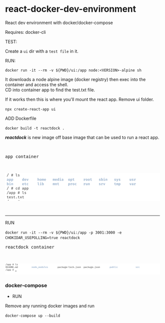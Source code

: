# react-docker-dev-environment

React dev environment with docker/docker-compose


Requires: docker-cli

TEST:

Create a `ui` dir with a `test file` in it.


RUN:

```
docker run -it --rm -v ${PWD}/ui:/app node:<VERSION>-alpine sh
```


It downloads a node alpine image (docker registry) then exec into the container and access the shell.       
CD into container app to find the test.txt file.

If it works then this is where you'll mount the react app.
Remove ui folder.

`
npx create-react-app ui
`

ADD Dockerfile

`
docker build -t reactdock .
`


___reactdock___ is new image off base image that can be used to run a react app.


<br />



<kbd>app container</kbd>

<br />

![](/assets/images/exec.png)


<br />


------------------------------------------------


RUN

`docker run -it --rm -v ${PWD}/ui:/app -p 3001:3000 -e CHOKIDAR_USEPOLLING=true reactdock
`



<kbd>reactdock container</kbd>

<br />


![](/assets/images/reactdock.png)




### docker-compose

- RUN

Remove any running docker images and run

`docker-compose up --build`


